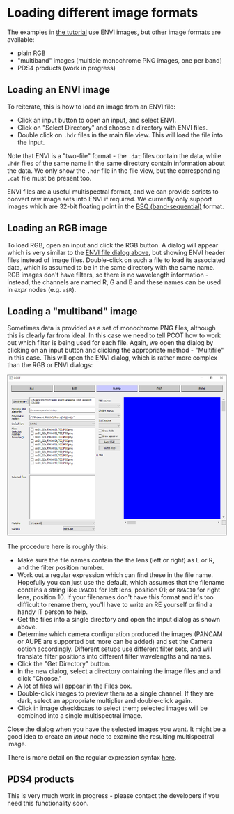 # Loading different image formats

The examples in [the tutorial](../tutorial) use ENVI images, but
other image formats are available:

* plain RGB
* "multiband" images (multiple monochrome PNG images, one per band)
* PDS4 products (work in progress)

## Loading an ENVI image

To reiterate, this is how to load an image from an ENVI file:

* Click an input button to open an input, and select ENVI.
* Click on "Select Directory" and choose a directory with ENVI files.
* Double click on `.hdr` files in the main file view.
This will load the file into the input.

Note
that ENVI is a "two-file" format - the `.dat` files contain the data, while
`.hdr` files of the same name in the same directory contain information
about the data. We only show the `.hdr` file in the file view, but the 
corresponding `.dat`
file must be present too.

ENVI files are a useful multispectral format, and we can provide scripts to
convert raw image sets into ENVI if required. We currently only support
images which are 32-bit floating point in the 
[BSQ (band-sequential)](https://www.nv5geospatialsoftware.com/docs/ENVIImageFiles.html) format.


## Loading an RGB image
To load RGB, open an input
and click the RGB button. A dialog will appear which is very similar to the
[ENVI file dialog above](#inputenvi), 
but showing ENVI header files instead of image files. Double-click on such a
file to load its associated data,
which is assumed to be in the same directory with the same name. RGB images don't
have filters, so there is no wavelength information - instead, the channels are named
R, G and B and these names can be used in *expr* nodes (e.g. ```a$R```).

## Loading a "multiband" image

Sometimes data is provided as a set of monochrome PNG files, although this is
clearly far from ideal. In this case we need to tell PCOT how to work out
which filter is being used for each file. Again, we open the dialog by
clicking on an input button and clicking the appropriate method - "Multifile"
in this case. This will open the ENVI dialog, which is rather more complex
than the RGB or ENVI dialogs:

![!An open Multiband input|inputmulti](inputmulti.png)

The procedure here is roughly this:

* Make sure the file names contain the the lens (left or right) as L or R,
and the filter position number.
* Work out a regular expression which can find these in the file name.
Hopefully you can just use the default, which assumes that the filename 
contains a string like ```LWAC01``` for left lens, position 01; or
```RWAC10``` for right lens, position 10. If your filenames don't have this
format and it's too difficult to rename them, you'll have to write
an RE yourself or find a handy IT person to help.
* Get the files into a single directory and open the input dialog as shown
above.
* Determine which camera configuration produced the images
(PANCAM or AUPE are supported
but more can be added) 
and set the Camera option accordingly. Different setups use
different filter sets, and will translate filter positions into different
filter wavelengths and names.
* Click the "Get Directory" button.
* In the new dialog, select a directory containing the image files and
and click "Choose."
* A lot of files will appear in the Files box.
* Double-click images to preview them as a single channel.
If they are dark, select an appropriate multiplier and double-click again.
* Click in image checkboxes to select them; selected images will be combined into a single multispectral image.

Close the dialog when you have the selected images you want. It might be a good idea to create an *input* node
to examine the resulting multispectral image.

There is more detail on the regular expression syntax 
[here](/userguide/multifile).

## PDS4 products

This is very much work in progress - please contact the developers if you need
this functionality soon.
